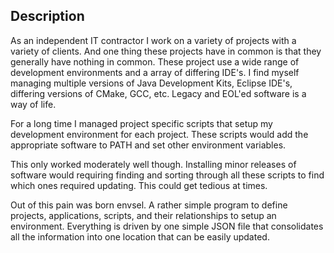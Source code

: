## Description

As an independent IT contractor I work on a variety of projects with a variety
of clients.  And one thing these projects have in common is that they generally
have nothing in common.  These project use a wide range of development environments
and a array of differing IDE's. I find myself managing multiple versions of Java
Development Kits, Eclipse IDE's, differing versions of CMake, GCC, etc.  Legacy and 
EOL'ed software is a way of life.

For a long time I managed project specific scripts that setup my development 
environment for each project.  These scripts would add the appropriate software to PATH and set other 
environment variables.

This only worked moderately well though.  Installing minor releases of software
would requiring finding and sorting through all these scripts to find which ones
required updating.  This could get tedious at times.

Out of this pain was born envsel.  A rather simple program to define projects,
applications, scripts, and their relationships to setup an environment.  Everything
is driven by one simple JSON file that consolidates all the information into one
location that can be easily updated.



